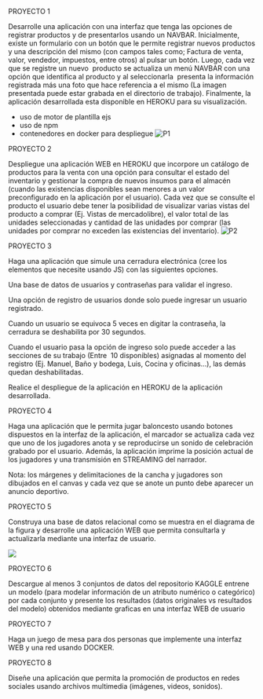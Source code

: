 PROYECTO 1

Desarrolle una aplicación con una interfaz que tenga las opciones de registrar productos y de presentarlos usando un NAVBAR. Inicialmente, existe un formulario con un botón que le permite registrar nuevos productos y una descripción del mismo (con campos tales como; Factura de venta, valor, vendedor, impuestos, entre otros) al pulsar un botón. Luego, cada vez que se registre un nuevo  producto se actualiza un menú NAVBAR con una opción que identifica al producto y al seleccionarla  presenta la información registrada más una foto que hace referencia a el mismo (La imagen presentada puede estar grabada en el directorio de trabajo). Finalmente, la aplicación desarrollada esta disponible en HEROKU para su visualización. 
* uso de motor de plantilla ejs
* uso de npm
* contenedores en docker para despliegue
![P1](https://user-images.githubusercontent.com/64224078/219051216-8e1eae97-7093-49d4-8b6d-bf2705d4f2fa.png)


PROYECTO 2

Despliegue una aplicación WEB en HEROKU que incorpore un catálogo de productos para la venta con una opción para consultar el estado del inventario y gestionar la compra de nuevos insumos para el almacén (cuando las existencias disponibles sean menores a un valor preconfigurado en la aplicación por el usuario). Cada vez que se consulte el producto el usuario debe tener la posibilidad de visualizar varias vistas del producto a comprar (Ej. Vistas de mercadolibre), el valor total de las unidades seleccionadas y cantidad de las unidades por comprar (las unidades por comprar no exceden las existencias del inventario).
![P2](https://user-images.githubusercontent.com/64224078/230518978-ea4e3cad-4115-428a-8371-4f80694642e3.png)


PROYECTO 3

Haga una aplicación que simule una cerradura electrónica (cree los elementos que necesite usando JS) con las siguientes opciones.

Una base de datos de usuarios y contraseñas para validar el ingreso.

Una opción de registro de usuarios donde solo puede ingresar un usuario registrado.

Cuando un usuario se equivoca 5 veces en digitar la contraseña, la cerradura se deshabilita por 30 segundos.

Cuando el usuario pasa la opción de ingreso solo puede acceder a las secciones de su trabajo (Entre  10 disponibles) asignadas al momento del registro (Ej. Manuel, Baño y bodega, Luis, Cocina y oficinas…), las demás quedan deshabilitadas.  

Realice el despliegue de la aplicación en HEROKU de la aplicación desarrollada.

PROYECTO 4

Haga una aplicación que le permita jugar baloncesto usando botones dispuestos en la interfaz de la aplicación, el marcador se actualiza cada vez que uno de los jugadores anota y se reproducirse un sonido de celebración grabado por el usuario. Además, la aplicación imprime la posición actual de los jugadores y una transmisión en STREAMING del narrador.

Nota: los márgenes y delimitaciones de la cancha y jugadores son dibujados en el canvas y cada vez que se anote un punto debe aparecer un anuncio deportivo.

PROYECTO 5

Construya una base de datos relacional como se muestra en el diagrama de la figura y desarrolle una aplicación WEB que permita consultarla y actualizarla mediante una interfaz de usuario.

![](file:///C:/Users/ASUS/AppData/Local/Temp/msohtmlclip1/01/clip_image001.png)

PROYECTO 6

Descargue al menos 3 conjuntos de datos del repositorio KAGGLE entrene un modelo (para modelar información de un atributo numérico o categórico) por cada conjunto y presente los resultados (datos originales vs resultados del modelo) obtenidos mediante graficas en una interfaz WEB de usuario

PROYECTO 7

Haga un juego de mesa para dos personas que implemente una interfaz WEB y una red usando DOCKER.

PROYECTO 8

Diseñe una aplicación que permita la promoción de productos en redes sociales usando archivos multimedia (imágenes, videos, sonidos).
